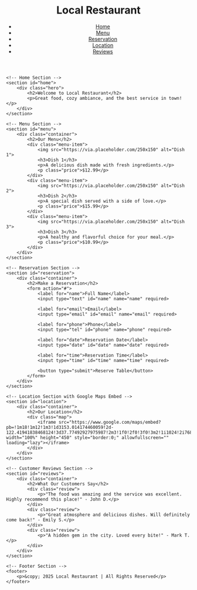 <!DOCTYPE html>
<html lang="en">
<head>
    <meta charset="UTF-8">
    <meta name="viewport" content="width=device-width, initial-scale=1.0">
    <meta http-equiv="X-UA-Compatible" content="ie=edge">
    <title>Local Restaurant</title>
    <link rel="stylesheet" href="styles.css">
</head>
<body>
    <!-- Header Section -->
    <header>
        <div class="logo">
            <h1>Local Restaurant</h1>
        </div>
        <nav>
            <ul>
                <li><a href="#home">Home</a></li>
                <li><a href="#menu">Menu</a></li>
                <li><a href="#reservation">Reservation</a></li>
                <li><a href="#location">Location</a></li>
                <li><a href="#reviews">Reviews</a></li>
            </ul>
        </nav>
    </header>

    <!-- Home Section -->
    <section id="home">
        <div class="hero">
            <h2>Welcome to Local Restaurant</h2>
            <p>Great food, cozy ambiance, and the best service in town!</p>
        </div>
    </section>

    <!-- Menu Section -->
    <section id="menu">
        <div class="container">
            <h2>Our Menu</h2>
            <div class="menu-item">
                <img src="https://via.placeholder.com/250x150" alt="Dish 1">
                <h3>Dish 1</h3>
                <p>A delicious dish made with fresh ingredients.</p>
                <p class="price">$12.99</p>
            </div>
            <div class="menu-item">
                <img src="https://via.placeholder.com/250x150" alt="Dish 2">
                <h3>Dish 2</h3>
                <p>A special dish served with a side of love.</p>
                <p class="price">$15.99</p>
            </div>
            <div class="menu-item">
                <img src="https://via.placeholder.com/250x150" alt="Dish 3">
                <h3>Dish 3</h3>
                <p>A healthy and flavorful choice for your meal.</p>
                <p class="price">$10.99</p>
            </div>
        </div>
    </section>

    <!-- Reservation Section -->
    <section id="reservation">
        <div class="container">
            <h2>Make a Reservation</h2>
            <form action="#">
                <label for="name">Full Name</label>
                <input type="text" id="name" name="name" required>

                <label for="email">Email</label>
                <input type="email" id="email" name="email" required>

                <label for="phone">Phone</label>
                <input type="tel" id="phone" name="phone" required>

                <label for="date">Reservation Date</label>
                <input type="date" id="date" name="date" required>

                <label for="time">Reservation Time</label>
                <input type="time" id="time" name="time" required>

                <button type="submit">Reserve Table</button>
            </form>
        </div>
    </section>

    <!-- Location Section with Google Maps Embed -->
    <section id="location">
        <div class="container">
            <h2>Our Location</h2>
            <div class="map">
                <iframe src="https://www.google.com/maps/embed?pb=!1m18!1m12!1m3!1d3153.014174460059!2d-122.41941838468124!3d37.77492927975987!2m3!1f0!2f0!3f0!3m2!1i1024!2i768!4f13.1!3m3!1m2!1s0x8085809cc6601b2b%3A0x526750e698ce5e58!2sSan%20Francisco%2C%20CA!5e0!3m2!1sen!2sus!4v1676184285401!5m2!1sen!2sus" width="100%" height="450" style="border:0;" allowfullscreen="" loading="lazy"></iframe>
            </div>
        </div>
    </section>

    <!-- Customer Reviews Section -->
    <section id="reviews">
        <div class="container">
            <h2>What Our Customers Say</h2>
            <div class="review">
                <p>"The food was amazing and the service was excellent. Highly recommend this place!" - John D.</p>
            </div>
            <div class="review">
                <p>"Great atmosphere and delicious dishes. Will definitely come back!" - Emily S.</p>
            </div>
            <div class="review">
                <p>"A hidden gem in the city. Loved every bite!" - Mark T.</p>
            </div>
        </div>
    </section>

    <!-- Footer Section -->
    <footer>
        <p>&copy; 2025 Local Restaurant | All Rights Reserved</p>
    </footer>
</body>
</html>
